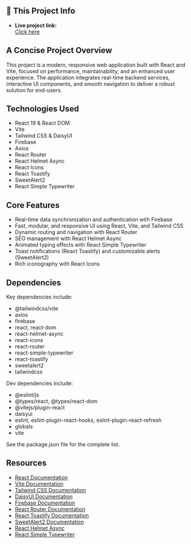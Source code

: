 

## 📝 This Project Info

- **Live project link:**  
<a href="https://assignment-001-80950.web.app">Click here</a>


## A Concise Project Overview

This project is a modern, responsive web application built with React and Vite, focused on performance, maintainability, and an enhanced user experience. The application integrates real-time backend services, interactive UI components, and smooth navigation to deliver a robust solution for end-users.

## Technologies Used

- React 19 & React DOM
- Vite
- Tailwind CSS & DaisyUI
- Firebase
- Axios
- React Router
- React Helmet Async
- React Icons
- React Toastify
- SweetAlert2
- React Simple Typewriter

## Core Features

- Real-time data synchronization and authentication with Firebase
- Fast, modular, and responsive UI using React, Vite, and Tailwind CSS
- Dynamic routing and navigation with React Router
- SEO management with React Helmet Async
- Animated typing effects with React Simple Typewriter
- Toast notifications (React Toastify) and customizable alerts (SweetAlert2)
- Rich iconography with React Icons

## Dependencies

Key dependencies include:
- @tailwindcss/vite
- axios
- firebase
- react, react-dom
- react-helmet-async
- react-icons
- react-router
- react-simple-typewriter
- react-toastify
- sweetalert2
- tailwindcss

Dev dependencies include:
- @eslint/js
- @types/react, @types/react-dom
- @vitejs/plugin-react
- daisyui
- eslint, eslint-plugin-react-hooks, eslint-plugin-react-refresh
- globals
- vite

See the package.json file for the complete list.

## Resources

- [React Documentation](https://react.dev/)
- [Vite Documentation](https://vitejs.dev/)
- [Tailwind CSS Documentation](https://tailwindcss.com/)
- [DaisyUI Documentation](https://daisyui.com/)
- [Firebase Documentation](https://firebase.google.com/docs)
- [React Router Documentation](https://reactrouter.com/)
- [React Toastify Documentation](https://fkhadra.github.io/react-toastify/)
- [SweetAlert2 Documentation](https://sweetalert2.github.io/)
- [React Helmet Async](https://github.com/staylor/react-helmet-async)
- [React Simple Typewriter](https://www.npmjs.com/package/react-simple-typewriter)
